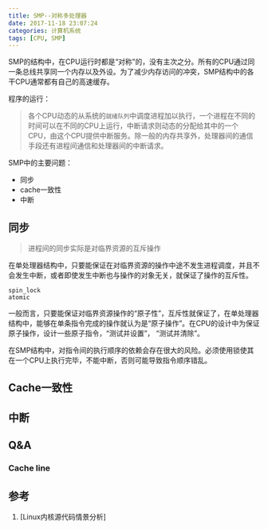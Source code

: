 ```yaml
---
title: SMP--对称多处理器
date: 2017-11-18 23:07:24
categories: 计算机系统
tags: [CPU, SMP]
---
```



SMP的结构中，在CPU运行时都是“对称”的，没有主次之分。所有的CPU通过同一条总线共享同一个内存以及外设。为了减少内存访问的冲突，SMP结构中的各干CPU通常都有自己的高速缓存。

程序的运行：
>各个CPU动态的从系统的`就绪队列`中调度进程加以执行，一个进程在不同的时间可以在不同的CPU上运行，中断请求则动态的分配给其中的一个CPU，由这个CPU提供中断服务。除一般的内存共享外，处理器间的通信手段还有进程间通信和处理器间的中断请求。

SMP中的主要问题：

* 同步
* cache一致性
* 中断

<!--more-->

## 同步

> 进程间的同步实际是对临界资源的互斥操作

在单处理器结构中，只要能保证在对临界资源的操作中途不发生进程调度，并且不会发生中断，或者即使发生中断也与操作的对象无关，就保证了操作的互斥性。
```
spin_lock
atomic
```
一般而言，只要能保证对临界资源操作的“原子性”，互斥性就保证了，在单处理器结构中，能够在单条指令完成的操作就认为是“原子操作”。在CPU的设计中为保证原子操作，设计一些原子指令，“测试并设置”， “测试并清除”。

在SMP结构中，对指令间的执行顺序的依赖会存在很大的风险。必须使用锁使其在一个CPU上执行完毕，不能中断，否则可能导致指令顺序错乱。



## Cache一致性

## 中断

## Q&A

### Cache line


## 参考

1. [Linux内核源代码情景分析]
